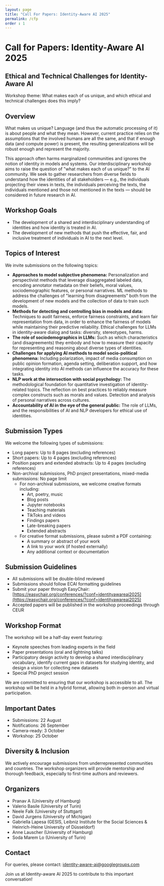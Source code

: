 ```yaml
---
layout: page
title: "Call For Papers: Identity-Aware AI 2025"
permalink: /cfp
order : 1
---
```


# Call for Papers: Identity-Aware AI 2025
## Ethical and Technical Challenges for Identity-Aware AI
Workshop theme: What makes each of us unique, and which ethical and technical challenges does this imply?

## Overview
What makes us unique? Language (and thus the automatic processing of it) is about people and what they mean. However, current practice relies on the assumptions that the involved humans are all the same, and that if enough data (and compute power) is present, the resulting generalizations will be robust enough and represent the majority.

This approach often harms marginalized communities and ignores the notion of identity in models and systems. Our interdisciplinary workshop aims to raise the question of "what makes each of us unique?" to the AI community. We seek to gather researchers from diverse fields to understand how the identities of all stakeholders — e.g., the individuals projecting their views in texts, the individuals perceiving the texts, the individuals mentioned and those not mentioned in the texts — should be considered in future research in AI.

## Workshop Goals
- The development of a shared and interdisciplinary understanding of identities and how identity is treated in AI.
- The development of new methods that push the effective, fair, and inclusive treatment of individuals in AI to the next level.

## Topics of Interest
We invite submissions on the following topics:

- **Approaches to model subjective phenomena:** Personalization and perspectivist methods that leverage disaggregated labeled data, encoding annotator metadata on their beliefs, moral values, sociodemographic features, or personal narratives. ML methods to address the challenges of "learning from disagreements" both from the development of new models and the collection of data to train such models.
- **Methods for detecting and controlling bias in models and data:** Techniques to audit fairness, enforce fairness constraints, and learn fair representation from data, in order to enhance the fairness of models while maintaining their predictive reliability. Ethical challenges for LLMs in identity-aware dialog and tasks: diversity, stereotypes, harms.
- **The role of sociodemographics in LLMs:** Such as which characteristics (and disagreements) they embody and how to measure their capacity for representing and reasoning about diverse types of identities.
- **Challenges for applying AI methods to model socio-political phenomena:** Including polarization, impact of media consumption on public opinion formation, agenda setting, deliberation support, and how integrating identity into AI methods can influence the accuracy for these tasks.
- **NLP work at the intersection with social psychology:** The methodological foundation for quantitative investigation of identity-related topics. The reflection on best practices to reliably measure complex constructs such as morals and values. Detection and analysis of personal narratives across cultures.
- **Accountability of AI in the eye of the general public:** The role of LLMs, and the responsibilities of AI and NLP developers for ethical use of identities.

## Submission Types
We welcome the following types of submissions:

- Long papers: Up to 8 pages (excluding references)
- Short papers: Up to 4 pages (excluding references)
- Position papers and extended abstracts: Up to 4 pages (excluding references)
- Non-archival submissions, PhD project presentations, mixed-media submissions: No page limit
  - For non-archival submissions, we welcome creative formats including:
    - Art, poetry, music
    - Blog posts
    - Jupyter notebooks
    - Teaching materials
    - TikToks and videos
    - Findings papers
    - Late-breaking papers
    - Extended abstracts
  - For creative format submissions, please submit a PDF containing:
    - A summary or abstract of your work
    - A link to your work (if hosted externally)
    - Any additional context or documentation

## Submission Guidelines
- All submissions will be double-blind reviewed
- Submissions should follow ECAI formatting guidelines
- Submit your paper through EasyChair: [https://easychair.org/conferences/?conf=identityawareai2025](https://easychair.org/conferences/?conf=identityawareai2025)
- Accepted papers will be published in the workshop proceedings through CEUR

## Workshop Format
The workshop will be a half-day event featuring:

- Keynote speeches from leading experts in the field
- Paper presentations (oral and lightning talks)
- Participatory design activity to develop a shared interdisciplinary vocabulary, identify current gaps in datasets for studying identity, and design a vision for collecting new datasets
- Special PhD project session

We are committed to ensuring that our workshop is accessible to all. The workshop will be held in a hybrid format, allowing both in-person and virtual participation.

## Important Dates
- Submissions: 22 August 
- Notifications: 26 September
- Camera-ready: 3 October 
- Workshop: 25 October 

## Diversity & Inclusion
We actively encourage submissions from underrepresented communities and countries. The workshop organizers will provide mentorship and thorough feedback, especially to first-time authors and reviewers.

## Organizers
- Pranav A (University of Hamburg)
- Valerio Basile (University of Turin)
- Neele Falk (University of Stuttgart)
- David Jurgens (University of Michigan)
- Gabriella Lapesa (GESIS, Leibniz Institute for the Social Sciences & Heinrich-Heine University of Düsseldorf)
- Anne Lauscher (University of Hamburg)
- Soda Marem Lo (University of Turin)

## Contact
For queries, please contact: [identity-aware-ai@googlegroups.com](mailto:identity-aware-ai@googlegroups.com)

Join us at Identity-aware AI 2025 to contribute to this important conversation!
